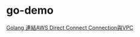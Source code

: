 # go-demo
[Golang 連結AWS Direct Connect Connection與VPC](https://matthung0807.blogspot.com/2023/02/go-create-aws-directconnect-connection-to-vpc.html)
